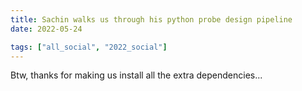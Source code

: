 ```yaml
---
title: Sachin walks us through his python probe design pipeline
date: 2022-05-24

tags: ["all_social", "2022_social"]
---
```


Btw, thanks for making us install all the extra dependencies...

<!--more-->

